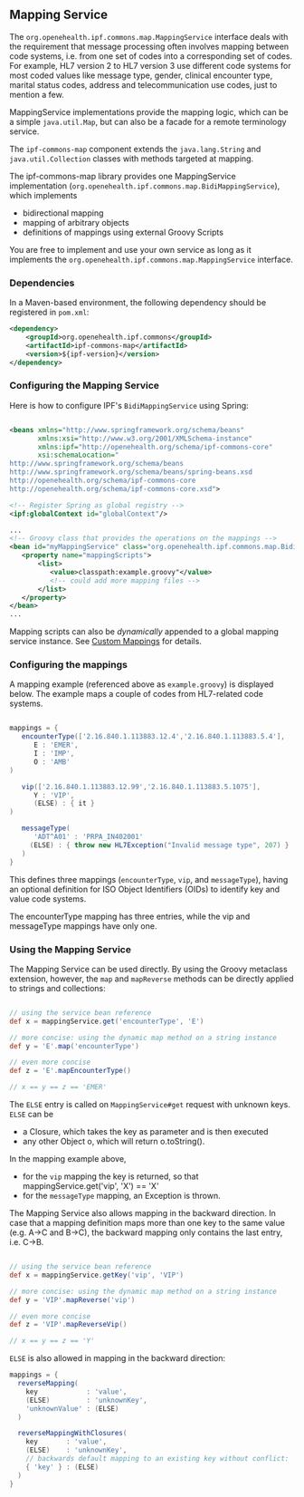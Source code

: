 ## Mapping Service

The `org.openehealth.ipf.commons.map.MappingService` interface deals with the requirement that message processing often
involves mapping between code systems, i.e. from one set of codes into a corresponding set of codes.
For example, HL7 version 2 to HL7 version 3 use different code systems for most coded values like message type, gender,
clinical encounter type, marital status codes, address and telecommunication use codes, just to mention a few.

MappingService implementations provide the mapping logic, which can be a simple `java.util.Map`, but can also be a facade for a
remote terminology service.

The `ipf-commons-map` component extends the `java.lang.String` and `java.util.Collection` classes with methods targeted at mapping.

The ipf-commons-map library provides one MappingService implementation (`org.openehealth.ipf.commons.map.BidiMappingService`), which implements

*  bidirectional mapping
*  mapping of arbitrary objects
*  definitions of mappings using external Groovy Scripts

You are free to implement and use your own service as long as it implements the
`org.openehealth.ipf.commons.map.MappingService` interface.


### Dependencies

In a Maven-based environment, the following dependency should be registered in `pom.xml`:

```xml
<dependency>
    <groupId>org.openehealth.ipf.commons</groupId>
    <artifactId>ipf-commons-map</artifactId>
    <version>${ipf-version}</version>
</dependency>
```

### Configuring the Mapping Service

Here is how to configure IPF's `BidiMappingService` using Spring:

```xml

<beans xmlns="http://www.springframework.org/schema/beans"
       xmlns:xsi="http://www.w3.org/2001/XMLSchema-instance"
       xmlns:ipf="http://openehealth.org/schema/ipf-commons-core"
       xsi:schemaLocation="
http://www.springframework.org/schema/beans
http://www.springframework.org/schema/beans/spring-beans.xsd
http://openehealth.org/schema/ipf-commons-core
http://openehealth.org/schema/ipf-commons-core.xsd">

<!-- Register Spring as global registry -->
<ipf:globalContext id="globalContext"/>

...
<!-- Groovy class that provides the operations on the mappings -->
<bean id="myMappingService" class="org.openehealth.ipf.commons.map.BidiMappingService">
   <property name="mappingScripts">
       <list>
          <value>classpath:example.groovy"</value>
          <!-- could add more mapping files -->
       </list>
   </property>
</bean>
...

```

Mapping scripts can also be *dynamically* appended to a global mapping service instance.
See [Custom Mappings](customMappings.md) for details.


### Configuring the mappings

A mapping example (referenced above as `example.groovy`) is displayed below.
The example maps a couple of codes from HL7-related code systems.

```groovy

mappings = {
   encounterType(['2.16.840.1.113883.12.4','2.16.840.1.113883.5.4'],
      E : 'EMER',
      I : 'IMP',
      O : 'AMB'
)

   vip(['2.16.840.1.113883.12.99','2.16.840.1.113883.5.1075'],
      Y : 'VIP',
      (ELSE) : { it }
)

   messageType(
      'ADT^A01' : 'PRPA_IN402001'
     (ELSE) : { throw new HL7Exception("Invalid message type", 207) }
   )
}

```

This defines three mappings (`encounterType`, `vip`, and `messageType`), having an optional definition for
ISO Object Identifiers (OIDs) to identify key and value code systems.

The encounterType mapping has three entries, while the vip and messageType mappings have only one.


### Using the Mapping Service

The Mapping Service can be used directly. By using the Groovy metaclass extension, however, the `map` and
`mapReverse` methods can be directly applied to strings and collections:

```groovy

// using the service bean reference
def x = mappingService.get('encounterType', 'E')

// more concise: using the dynamic map method on a string instance
def y = 'E'.map('encounterType')

// even more concise
def z = 'E'.mapEncounterType()

// x == y == z == 'EMER'

```

The `ELSE` entry is called on `MappingService#get` request with unknown keys. `ELSE` can be

* a Closure, which takes the key as parameter and is then executed
* any other Object o, which will return o.toString().

In the mapping example above,

* for the `vip` mapping the key is returned, so that mappingService.get('vip', 'X') == 'X'
* for the `messageType` mapping, an Exception is thrown.


The Mapping Service also allows mapping in the backward direction.
In case that a mapping definition maps more than one key to the same value (e.g. A->C and B->C),
the backward mapping only contains the last entry, i.e. C->B.

```groovy

// using the service bean reference
def x = mappingService.getKey('vip', 'VIP')

// more concise: using the dynamic map method on a string instance
def y = 'VIP'.mapReverse('vip')

// even more concise
def z = 'VIP'.mapReverseVip()

// x == y == z == 'Y'
```

`ELSE` is also allowed in mapping in the backward direction:

```groovy
mappings = {
  reverseMapping(
    key            : 'value',
    (ELSE)         : 'unknownKey',
    'unknownValue' : (ELSE)
  )

  reverseMappingWithClosures(
    key       : 'value',
    (ELSE)    : 'unknownKey',
    // backwards default mapping to an existing key without conflict:
    { 'key' } : (ELSE)
  )
}
```

